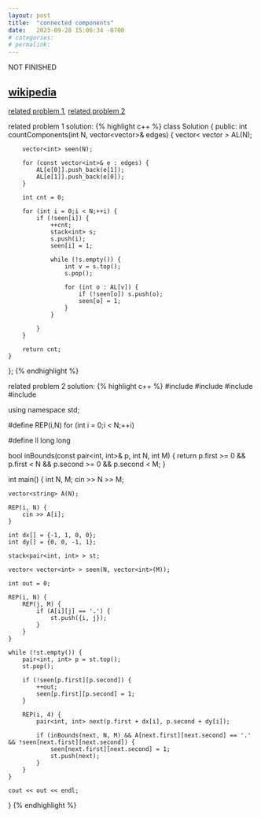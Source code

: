 ```yaml
---
layout: post
title:  "connected components"
date:   2023-09-28 15:06:34 -0700
# categories:
# permalink:
---
```


NOT FINISHED

[wikipedia](https://en.wikipedia.org/wiki/Component_(graph_theory))
---

[related problem 1](https://leetcode.com/problems/number-of-connected-components-in-an-undirected-graph/description/), 
[related problem 2](https://cses.fi/problemset/task/1192)


related problem 1 solution:
{% highlight c++ %}
class Solution {
public:
    int countComponents(int N, vector<vector<int>>& edges) {
        vector< vector<int> > AL(N);

        vector<int> seen(N);

        for (const vector<int>& e : edges) {
            AL[e[0]].push_back(e[1]);
            AL[e[1]].push_back(e[0]);
        }

        int cnt = 0;

        for (int i = 0;i < N;++i) {
            if (!seen[i]) {
                ++cnt;
                stack<int> s;
                s.push(i);
                seen[i] = 1;

                while (!s.empty()) {
                    int v = s.top();
                    s.pop();

                    for (int o : AL[v]) {
                        if (!seen[o]) s.push(o);
                        seen[o] = 1;
                    }
                }

            }
        }

        return cnt;
    }
};
{% endhighlight %}

related problem 2 solution:
{% highlight c++ %}
#include<iostream>
#include<vector>
#include<stack>
#include<string>

using namespace std;

#define REP(i,N) for (int i = 0;i < N;++i)

#define ll long long

bool inBounds(const pair<int, int>& p, int N, int M) {
	return p.first >= 0 && p.first < N && p.second >= 0 && p.second < M;
}

int main() {
	int N, M;
	cin >> N >> M;

	vector<string> A(N);

	REP(i, N) {
		cin >> A[i];
	}

	int dx[] = {-1, 1, 0, 0};
	int dy[] = {0, 0, -1, 1};

	stack<pair<int, int> > st;

	vector< vector<int> > seen(N, vector<int>(M));

	int out = 0;

	REP(i, N) {
		REP(j, M) {
			if (A[i][j] == '.') {
				st.push({i, j});
			}
		}
	}

	while (!st.empty()) {
		pair<int, int> p = st.top();
		st.pop();

		if (!seen[p.first][p.second]) {
			++out;
			seen[p.first][p.second] = 1;
		}

		REP(i, 4) {
			pair<int, int> next(p.first + dx[i], p.second + dy[i]);

			if (inBounds(next, N, M) && A[next.first][next.second] == '.' && !seen[next.first][next.second]) {
				seen[next.first][next.second] = 1;
				st.push(next);
			}
		}
	}

	cout << out << endl;
}
{% endhighlight %}

